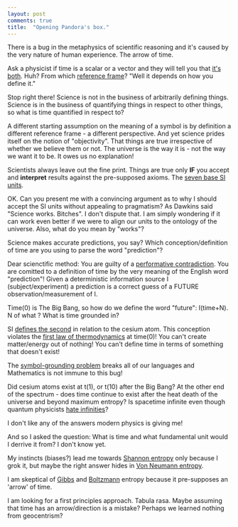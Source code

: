 ```yaml
---
layout: post
comments: true
title:  "Opening Pandora's box."
---
```


There is a bug in the metaphysics of scientific reasoning and it's caused by the very nature of human experience. The arrow of time.

Ask a physicist if time is a scalar or a vector and they will tell you that [it's both](https://en.wikipedia.org/wiki/Problem_of_time). Huh? From which [reference frame](https://en.wikipedia.org/wiki/Frame_of_reference)? "Well it depends on how you define it."

Stop right there! Science is not in the business of arbitrarily defining things.
Science is in the business of quantifying things in respect to other things, so what is time quantified in respect to?

A different starting assumption on the meaning of a symbol is by definition a different reference frame - a different perspective. And yet science prides itself on the notion of "objectivity". That things are true irrespective of whether we believe them or not. The universe is the way it is - not the way we want it to be. It owes us no explanation!

Scientists always leave out the fine print. Things are true only **IF** you accept and **interpret** results against the pre-supposed axioms. The [seven base SI units](https://en.wikipedia.org/wiki/SI_base_unit). 

OK. Can you present me with a convincing argument as to why I should accept the SI units without appealing to pragmatism? As Dawkins said "Science works. Bitches". I don't dispute that. I am simply wondering if it can work even better if we were to align our units to the ontology of the universe. Also, what do you mean by "works"? 

Science makes accurate predictions, you say? Which conception/definition of time are you using to parse the word "prediction"?

Dear scienctific method: You are guilty of a [performative contradiction](https://en.wikipedia.org/wiki/Performative_contradiction). You are comitted to a definition of time by the very meaning of the English word "prediction"! Given a deterministic information source I (subject/experiment) a prediction is a correct guess of a FUTURE observation/measurement of I.

Time(0) is The Big Bang, so how do we define the word "future": I(time+N). N of what ? What is time grounded in?

SI [defines the second](https://en.wikipedia.org/wiki/SI_base_unit) in relation to the cesium atom. This conception violates the [first law of thermodynamics](https://en.wikipedia.org/wiki/First_law_of_thermodynamics) at time(0)! You can't create matter/energy out of nothing! You can't define time in terms of something that doesn't exist!

The [symbol-grounding problem](https://en.wikipedia.org/wiki/Symbol_grounding_problem) breaks all of our languages and Mathematics is not immune to this bug! 


Did cesium atoms exist at t(1), or t(10) after the Big Bang? At the other end of the spectrum - does time continue to exist after the heat death of the universe and beyond maximum entropy?
Is spacetime infinite even though quantum physicists [hate infinities](https://en.wikipedia.org/wiki/Renormalization)? 

I don't like any of the answers modern physics is giving me! 

And so I asked the question: What is time and what fundamental unit would I derrive it from? I don't know yet. 

My instincts (biases?) lead me towards [Shannon entropy](https://en.wikipedia.org/wiki/Entropy_(information_theory)) only because I grok it, but maybe the right answer hides in [Von Neumann entropy](https://en.wikipedia.org/wiki/Von_Neumann_entropy).


I am skeptical of [Gibbs](https://en.wikipedia.org/wiki/Entropy_(statistical_thermodynamics)#Gibbs_entropy_formula) and [Boltzmann](https://en.wikipedia.org/wiki/Entropy_(arrow_of_time)) entropy because it pre-supposes an 'arrow' of time.

I am looking for a first principles approach. Tabula rasa. Maybe assuming that time has an arrow/direction is a mistake? Perhaps we learned nothing from geocentrism?
